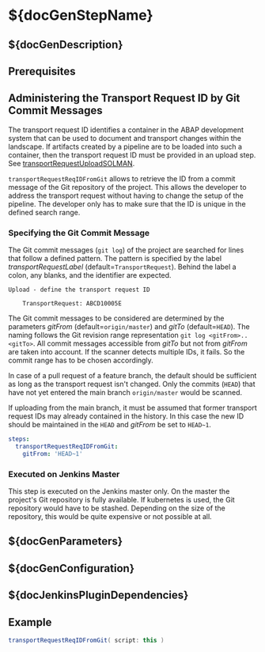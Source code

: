 # ${docGenStepName}

## ${docGenDescription}

## Prerequisites

## Administering the Transport Request ID by Git Commit Messages

The transport request ID identifies a container in the ABAP development system that can be used to document and transport changes within the landscape.
If artifacts created by a pipeline are to be loaded into such a container, then the transport request ID must be provided in an upload step. See [transportRequestUploadSOLMAN](transportRequestUploadSOLMAN.md).

`transportRequestReqIDFromGit` allows to retrieve the ID from a commit message of the Git repository of the project. This allows the developer to address the transport request without having to change the setup of the pipeline.
The developer only has to make sure that the ID is unique in the defined search range.

### Specifying the Git Commit Message

The Git commit messages (`git log`) of the project are searched for lines that follow a defined pattern.
The pattern is specified by the label _transportRequestLabel_ (default=`TransportRequest`).
Behind the label a colon, any blanks, and the identifier are expected.

```
Upload - define the transport request ID

    TransportRequest: ABCD10005E
```

The Git commit messages to be considered are determined by the parameters _gitFrom_ (default=`origin/master`) and _gitTo_ (default=`HEAD`).
The naming follows the Git revision range representation `git log <gitFrom>..<gitTo>`.
All commit messages accessible from _gitTo_ but not from _gitFrom_ are taken into account.
If the scanner detects multiple IDs, it fails. So the commit range has to be chosen accordingly.

In case of a pull request of a feature branch, the default should be sufficient as long as the transport request isn't changed.
Only the commits (`HEAD`) that have not yet entered the main branch `origin/master` would be scanned.

If uploading from the main branch, it must be assumed that former transport request IDs may already contained in the history. In this case the new ID should be maintained in the `HEAD` and
_gitFrom_ be set to `HEAD~1`.

```yaml
steps:
  transportRequestReqIDFromGit:
    gitFrom: 'HEAD~1'
```

### Executed on Jenkins Master

This step is executed on the Jenkins master only. On the master the project's Git repository is fully available. If kubernetes is used, the Git repository would have to be stashed. Depending on the size of the repository, this would be quite expensive or not possible at all.

## ${docGenParameters}

## ${docGenConfiguration}

## ${docJenkinsPluginDependencies}

## Example

```groovy
transportRequestReqIDFromGit( script: this )
```
